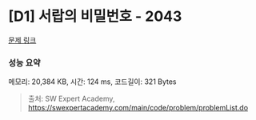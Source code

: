 # [D1] 서랍의 비밀번호 - 2043 

[문제 링크](https://swexpertacademy.com/main/code/problem/problemDetail.do?contestProbId=AV5QJ_8KAx8DFAUq) 

### 성능 요약

메모리: 20,384 KB, 시간: 124 ms, 코드길이: 321 Bytes



> 출처: SW Expert Academy, https://swexpertacademy.com/main/code/problem/problemList.do